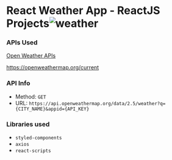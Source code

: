 
# React Weather App - ReactJS Projects![weather](https://user-images.githubusercontent.com/97475613/209001989-01862f66-6b2a-4a7c-877d-b485f69ad2d1.gif)

### APIs Used
[Open Weather APIs](https://openweathermap.org/)

https://openweathermap.org/current

### API Info
* Method: `GET`
* URL: `https://api.openweathermap.org/data/2.5/weather?q={CITY_NAME}&appid={API_KEY}`

### Libraries used
* `styled-components`
* `axios`
* `react-scripts`

